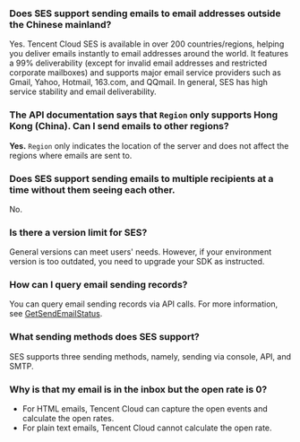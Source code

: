 [](id:que1) 
### Does SES support sending emails to email addresses outside the Chinese mainland?
Yes. Tencent Cloud SES is available in over 200 countries/regions, helping you deliver emails instantly to email addresses around the world. It features a 99% deliverability (except for invalid email addresses and restricted corporate mailboxes) and supports major email service providers such as Gmail, Yahoo, Hotmail, 163.com, and QQmail. In general, SES has high service stability and email deliverability.


[](id:que2) 
### The API documentation says that `Region` only supports Hong Kong (China). Can I send emails to other regions?
**Yes.** `Region` only indicates the location of the server and does not affect the regions where emails are sent to.

[](id:que3) 
### Does SES support sending emails to multiple recipients at a time without them seeing each other.
No.

[](id:que4) 
### Is there a version limit for SES?
General versions can meet users' needs. However, if your environment version is too outdated, you need to upgrade your SDK as instructed.

[](id:que5) 
### How can I query email sending records?
You can query email sending records via API calls. For more information, see [GetSendEmailStatus](https://intl.cloud.tencent.com/document/product/1084/39502).
 
 [](id:que6) 
### What sending methods does SES support?
SES supports three sending methods, namely, sending via console, API, and SMTP.


[](id:que7) 
### Why is that my email is in the inbox but the open rate is 0?
- For HTML emails, Tencent Cloud can capture the open events and calculate the open rates.
- For plain text emails, Tencent Cloud cannot calculate the open rate.
